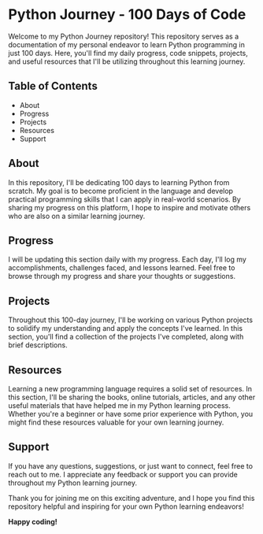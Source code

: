 
# Python Journey - 100 Days of Code

Welcome to my Python Journey repository! This repository serves as a documentation of my personal endeavor to learn Python programming in just 100 days. Here, you'll find my daily progress, code snippets, projects, and useful resources that I'll be utilizing throughout this learning journey.

## Table of Contents

- About
- Progress
- Projects
- Resources
- Support

## About

In this repository, I'll be dedicating 100 days to learning Python from scratch. My goal is to become proficient in the language and develop practical programming skills that I can apply in real-world scenarios. By sharing my progress on this platform, I hope to inspire and motivate others who are also on a similar learning journey.

## Progress

I will be updating this section daily with my progress. Each day, I'll log my accomplishments, challenges faced, and lessons learned. Feel free to browse through my progress and share your thoughts or suggestions.

## Projects

Throughout this 100-day journey, I'll be working on various Python projects to solidify my understanding and apply the concepts I've learned. In this section, you'll find a collection of the projects I've completed, along with brief descriptions.

## Resources

Learning a new programming language requires a solid set of resources. In this section, I'll be sharing the books, online tutorials, articles, and any other useful materials that have helped me in my Python learning process. Whether you're a beginner or have some prior experience with Python, you might find these resources valuable for your own learning journey.

## Support

If you have any questions, suggestions, or just want to connect, feel free to reach out to me. I appreciate any feedback or support you can provide throughout my Python learning journey.

Thank you for joining me on this exciting adventure, and I hope you find this repository helpful and inspiring for your own Python learning endeavors!

**Happy coding!**
